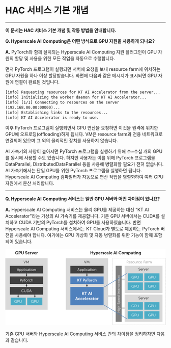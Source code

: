 # HAC 서비스 기본 개념

---
**이 문서는 HAC 서비스 기본 개념 및 작동 방법을 안내합니다.** 


**Q. Hyperscale AI Computing은 어떤 방식으로 GPU 자원을 사용하게 되나요?**

**A.** PyTorch와 함께 설치되는 Hyperscale AI Computing 지원 플러그인이 GPU 자원의 할당 및 사용을 위한 모든 작업을 자동으로 수행합니다.

먼저 PyTorch 프로그램이 실행되면 서버에 요청을 보내 resource farm에 위치하는 GPU 자원을 하나 이상 할당받습니다. 화면에 다음과 같은 메시지가 표시되면 GPU 자원에 연결이 완료된 것입니다.

```
[info] Requesting resources for KT AI Accelerator from the server...
[info] Initializing the worker daemon for KT AI Accelerator...
[info] [1/1] Connecting to resources on the server (192.168.00.00:00000)...
[info] Establishing links to the resources...
[info] KT AI Accelerator is ready to use.
```

이후 PyTorch 프로그램이 실행되면서 GPU 연산을 요청하면 이것을 원격에 위치한 GPU에 오프로딩(offloading)하게 됩니다. VM은 resource farm과 전용 네트워크로 연결되어 있으며 그 외의 물리적인 장치를 사용하지 않습니다.

AI 가속기의 사양이 높아지면 PyTorch 프로그램을 실행하기 위해 수~수십 개의 GPU를 동시에 사용할 수도 있습니다. 하지만 사용자는 이를 위해 PyTorch 프로그램을 DataParallel, DistributedDataParallel 등을 사용해 병렬화할 필요가 전혀 없습니다. AI 가속기에서는 단일 GPU를 위한 PyTorch 프로그램을 실행하면 됩니다. Hyperscale AI Computing 컴파일러가 자동으로 연산 작업을 병렬화하여 여러 GPU 자원에서 분산 처리합니다.

---

**Q. Hyperscale AI Computing 서비스는 일반 GPU 서버와 어떤 차이점이 있나요?**

**A.** Hyperscale AI Computing 서비스는 물리 GPU를 제공하는 대신 “KT AI Accelerator”라는 가상의 AI 가속기를 제공합니다. 기존 GPU 서버에서는 CUDA를 설치하고 CUDA 기반의 PyTorch를 설치하여 GPU를 사용하였습니다. 반면 Hyperscale AI Computing 서비스에서는 KT Cloud가 별도로 제공하는 PyTorch 버전을 사용해야 합니다. 여기에는 GPU 가상화 및 자동 병렬화를 위한 기능이 함께 포함되어 있습니다.

![GPUvsHAC](../image/GPUvsHAC.png)

기존 GPU 서버와 Hyperscale AI Computing 서비스 간의 차이점을 정리하자면 다음과 같습니다.
